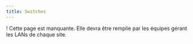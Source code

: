 ```yaml
---
title: Switches
---
```


! Cette page est manquante. Elle devra être remplie par les équipes gérant les LANs de chaque site.